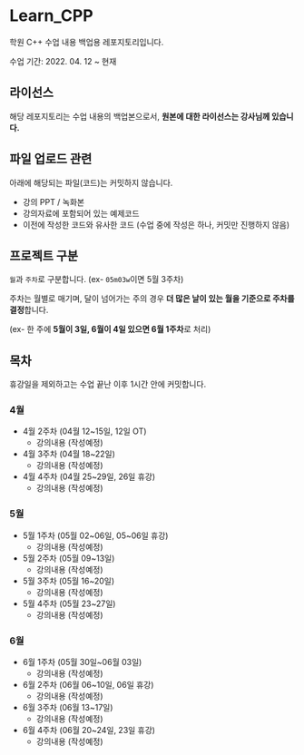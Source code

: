 # Learn_CPP

학원 C++ 수업 내용 백업용 레포지토리입니다.

수업 기간: 2022. 04. 12 ~ 현재

## 라이선스

해당 레포지토리는 수업 내용의 백업본으로서, **원본에 대한 라이선스는 강사님께 있습니다.**

## 파일 업로드 관련

아래에 해당되는 파일(코드)는 커밋하지 않습니다.

- 강의 PPT / 녹화본
- 강의자료에 포함되어 있는 예제코드
- 이전에 작성한 코드와 유사한 코드 (수업 중에 작성은 하나, 커밋만 진행하지 않음)

## 프로젝트 구분

`월`과 `주차`로 구분합니다. (ex- `05m03w`이면 5월 3주차)

주차는 월별로 매기며, 달이 넘어가는 주의 경우 **더 많은 날이 있는 월을 기준으로 주차를 결정**합니다.

(ex- 한 주에 **5월이 3일, 6월이 4일 있으면 6월 1주차**로 처리)

## 목차

휴강일을 제외하고는 수업 끝난 이후 1시간 안에 커밋합니다.

### 4월

- 4월 2주차 (04월 12~15일, 12일 OT)
    - 강의내용 (작성예정)
- 4월 3주차 (04월 18~22일)
    - 강의내용 (작성예정)
- 4월 4주차 (04월 25~29일, 26일 휴강)
    - 강의내용 (작성예정)

### 5월

- 5월 1주차 (05월 02\~06일, 05\~06일 휴강)
    - 강의내용 (작성예정)
- 5월 2주차 (05월 09~13일)
    - 강의내용 (작성예정)
- 5월 3주차 (05월 16~20일)
    - 강의내용 (작성예정)
- 5월 4주차 (05월 23~27일)
    - 강의내용 (작성예정)

### 6월

- 6월 1주차 (05월 30일~06월 03일)
    - 강의내용 (작성예정)
- 6월 2주차 (06월 06~10일, 06일 휴강)
    - 강의내용 (작성예정)
- 6월 3주차 (06월 13~17일)
    - 강의내용 (작성예정)
- 6월 4주차 (06월 20~24일, 23일 휴강)
    - 강의내용 (작성예정)